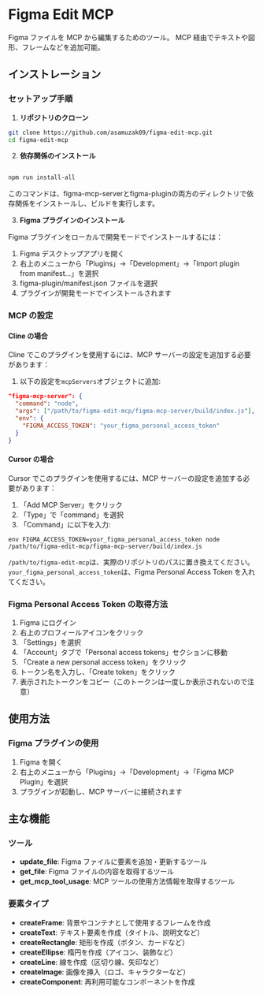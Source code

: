 # Figma Edit MCP

Figma ファイルを MCP から編集するためのツール。
MCP 経由でテキストや図形、フレームなどを追加可能。

## インストレーション

### セットアップ手順

1. **リポジトリのクローン**

```bash
git clone https://github.com/asamuzak09/figma-edit-mcp.git
cd figma-edit-mcp
```

2. **依存関係のインストール**

```bash

npm run install-all
```

このコマンドは、figma-mcp-serverとfigma-pluginの両方のディレクトリで依存関係をインストールし、ビルドを実行します。

3. **Figma プラグインのインストール**

Figma プラグインをローカルで開発モードでインストールするには：

1. Figma デスクトップアプリを開く
2. 右上のメニューから「Plugins」→「Development」→「Import plugin from manifest...」を選択
3. figma-plugin/manifest.json ファイルを選択
4. プラグインが開発モードでインストールされます

### MCP の設定

#### Cline の場合

Cline でこのプラグインを使用するには、MCP サーバーの設定を追加する必要があります：

1. 以下の設定を`mcpServers`オブジェクトに追加:

```json
"figma-mcp-server": {
  "command": "node",
  "args": ["/path/to/figma-edit-mcp/figma-mcp-server/build/index.js"],
  "env": {
    "FIGMA_ACCESS_TOKEN": "your_figma_personal_access_token"
  }
}
```

#### Cursor の場合

Cursor でこのプラグインを使用するには、MCP サーバーの設定を追加する必要があります：

1. 「Add MCP Server」をクリック
2. 「Type」で「command」を選択
3. 「Command」に以下を入力:

```
env FIGMA_ACCESS_TOKEN=your_figma_personal_access_token node /path/to/figma-edit-mcp/figma-mcp-server/build/index.js
```

`/path/to/figma-edit-mcp`は、実際のリポジトリのパスに置き換えてください。
`your_figma_personal_access_token`は、Figma Personal Access Token を入れてください。

### Figma Personal Access Token の取得方法

1. Figma にログイン
2. 右上のプロフィールアイコンをクリック
3. 「Settings」を選択
4. 「Account」タブで「Personal access tokens」セクションに移動
5. 「Create a new personal access token」をクリック
6. トークン名を入力し、「Create token」をクリック
7. 表示されたトークンをコピー（このトークンは一度しか表示されないので注意）

## 使用方法

### Figma プラグインの使用

1. Figma を開く
2. 右上のメニューから「Plugins」→「Development」→「Figma MCP Plugin」を選択
3. プラグインが起動し、MCP サーバーに接続されます

## 主な機能

### ツール

- **update_file**: Figma ファイルに要素を追加・更新するツール
- **get_file**: Figma ファイルの内容を取得するツール
- **get_mcp_tool_usage**: MCP ツールの使用方法情報を取得するツール

### 要素タイプ

- **createFrame**: 背景やコンテナとして使用するフレームを作成
- **createText**: テキスト要素を作成（タイトル、説明文など）
- **createRectangle**: 矩形を作成（ボタン、カードなど）
- **createEllipse**: 楕円を作成（アイコン、装飾など）
- **createLine**: 線を作成（区切り線、矢印など）
- **createImage**: 画像を挿入（ロゴ、キャラクターなど）
- **createComponent**: 再利用可能なコンポーネントを作成

